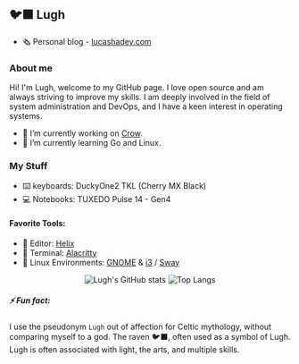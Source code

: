 ## 🐦‍⬛ Lugh

- :newspaper_roll: Personal blog - [lucashadey.com](https://lucashadey.com)

### About me

Hi! I'm Lugh, welcome to my GitHub page. I love open source and am always striving to improve my skills. I am deeply involved in the field of system administration and DevOps, and I have a keen interest in operating systems.

- 🔭 I’m currently working on [Crow](https://github.com/ARTSYS-H/crow).
- 🌱 I’m currently learning Go and Linux.

### My Stuff

- :keyboard: keyboards: DuckyOne2 TKL (Cherry MX Black)
- :computer: Notebooks: TUXEDO Pulse 14 - Gen4 

#### Favorite Tools:

- :scroll: Editor: [Helix](https://helix-editor.com/)
- :rocket: Terminal: [Alacritty](https://alacritty.org/)
- :penguin: Linux Environments: [GNOME](https://www.gnome.org/) & [i3](https://i3wm.org/) / [Sway](https://swaywm.org/)

<!-- 
<div align="left">
  <img src="https://github-readme-stats.vercel.app/api/top-langs/?username=ARTSYS-H&layout=compact" alt="Top Langs">
</div>
-->
<div align="center">
  <img src="https://github-readme-stats.vercel.app/api?username=ARTSYS-H&show_icons=true" alt="Lugh's GitHub stats">
  <img src="https://github-readme-stats.vercel.app/api/top-langs/?username=ARTSYS-H&layout=compact" alt="Top Langs">
</div>
<!-- 
<div align="left">
  <img src="./funny_gopher.gif" alt="Funny Gopher">
</div>
-->

##### ⚡ Fun fact: 

I use the pseudonym `Lugh` out of affection for Celtic mythology, without comparing myself to a god. The raven 🐦‍⬛, often used as a symbol of Lugh. Lugh is often associated with light, the arts, and multiple skills.

<!--
**ARTSYS-H/ARTSYS-H** is a ✨ _special_ ✨ repository because its `README.md` (this file) appears on your GitHub profile.

Here are some ideas to get you started:

- 🔭 I’m currently working on ...
- 🌱 I’m currently learning ...
- 👯 I’m looking to collaborate on ...
- 🤔 I’m looking for help with ...
- 💬 Ask me about ...
- 📫 How to reach me: ...
- 😄 Pronouns: ...
-->

